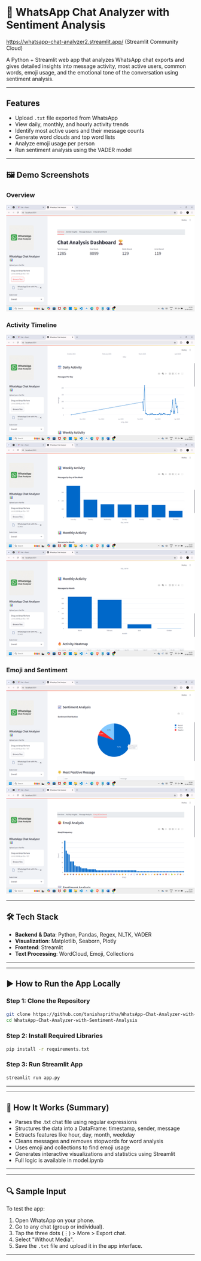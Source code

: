 # 💬 WhatsApp Chat Analyzer with Sentiment Analysis
https://whatsapp-chat-analyzer2.streamlit.app/ (Streamlit Community Cloud)

A Python + Streamlit web app that analyzes WhatsApp chat exports and gives detailed insights into message activity, most active users, common words, emoji usage, and the emotional tone of the conversation using sentiment analysis.

---

## Features

- Upload `.txt` file exported from WhatsApp
- View daily, monthly, and hourly activity trends
- Identify most active users and their message counts
- Generate word clouds and top word lists
- Analyze emoji usage per person
- Run sentiment analysis using the VADER model

---

## 🖼️ Demo Screenshots

### Overview
![Overview](screenshots/dashboard.png)

### Activity Timeline
![Daily Activity](screenshots/daily-activity.png)
![Weekly Activity](screenshots/weekly-activity.png)
![Monthly Activity](screenshots/monthly-activity.png)


### Emoji and Sentiment
![Sentiment](screenshots/sentiment-analysis.png)
![Emoji](screenshots/emoji-analysis.png)

---

## 🛠 Tech Stack

- **Backend & Data**: Python, Pandas, Regex, NLTK, VADER
- **Visualization**: Matplotlib, Seaborn, Plotly
- **Frontend**: Streamlit
- **Text Processing**: WordCloud, Emoji, Collections

---


---

## ▶️ How to Run the App Locally

### Step 1: Clone the Repository
```bash
git clone https://github.com/tanishapritha/WhatsApp-Chat-Analyzer-with-Sentiment-Analysis
cd WhatsApp-Chat-Analyzer-with-Sentiment-Analysis
```

### Step 2: Install Required Libraries
```bash
pip install -r requirements.txt
```

### Step 3: Run Streamlit App
```bash
streamlit run app.py
```
---


---

## 🧪 How It Works (Summary)

- Parses the .txt chat file using regular expressions
- Structures the data into a DataFrame: timestamp, sender, message
- Extracts features like hour, day, month, weekday
- Cleans messages and removes stopwords for word analysis
- Uses emoji and collections to find emoji usage
- Generates interactive visualizations and statistics using Streamlit
- Full logic is available in model.ipynb

---


---

## 🔍 Sample Input

To test the app:

1. Open WhatsApp on your phone.
2. Go to any chat (group or individual).
3. Tap the three dots (⋮) > More > Export chat.
4. Select "Without Media".
5. Save the `.txt` file and upload it in the app interface.

---

